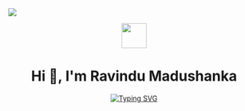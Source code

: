 <img src="https://user-images.githubusercontent.com/73097560/115834477-dbab4500-a447-11eb-908a-139a6edaec5c.gif">
<p align="center"><picture align="center"><img align="center" src = "https://github.com/7oSkaaa/7oSkaaa/blob/main/Images/about_me.gif?raw=true" width = 50px></picture></p>
<h1 align="center">Hi 👋, I'm Ravindu Madushanka</h1>
<div align="center">
  <a href="https://git.io/typing-svg" align="center"><img src="https://readme-typing-svg.demolab.com?font=poppins&weight=900&size=34&duration=3000&pause=1000&color=1F9CF7&center=true&vCenter=true&random=false&width=600&height=60&lines=Computer+Hardware+Technician;SEO+Specializt" alt="Typing SVG" /></a>
</div>

